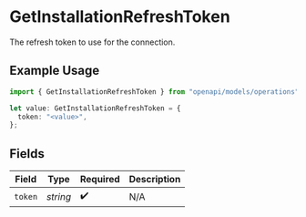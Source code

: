 # GetInstallationRefreshToken

The refresh token to use for the connection.

## Example Usage

```typescript
import { GetInstallationRefreshToken } from "openapi/models/operations";

let value: GetInstallationRefreshToken = {
  token: "<value>",
};
```

## Fields

| Field              | Type               | Required           | Description        |
| ------------------ | ------------------ | ------------------ | ------------------ |
| `token`            | *string*           | :heavy_check_mark: | N/A                |